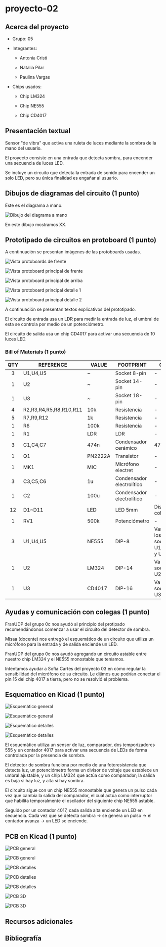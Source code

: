 # proyecto-02

## Acerca del proyecto

- Grupo: 05

- Integrantes:

	- Antonia Cristi

	- Natalia Pilar

	- Paulina Vargas

- Chips usados:

	- Chip LM324

	- Chip NE555

	- Chip CD4017

## Presentación textual

Sensor "de vibra" que activa una ruleta de luces mediante la sombra de la mano del usuario.

El proyecto consiste en una entrada que detecta sombra, para encender una secuencia de luces LED.

Se incluye un circuito que detecta la entrada de sonido para encender un solo LED, pero su única finalidad es engañar al usuario.

## Dibujos de diagramas del circuito (1 punto)

Este es el diagrama a mano.

![Dibujo del diagrama a mano](./imagenes/diagrama-mano.jpg)

En este dibujo mostramos XX.

## Prototipado de circuitos en protoboard (1 punto)

A continuación se presentan imágenes de las protoboards usadas.

![Vista protoboards de frente](./imagenes/tme-grupo05-registro01.jpg)

![Vista protoboard principal de frente](./imagenes/tme-grupo05-registro02.jpg)

![Vista protoboard principal de arriba](./imagenes/tme-grupo05-registro03.jpg)

![Vista protoboard principal detalle 1](./imagenes/tme-grupo05-registro04.jpg)

![Vista protoboard principal detalle 2](./imagenes/tme-grupo05-registro06.jpg)

A continuación se presentan textos explicativos del prototipado.

El circuito de entrada usa un LDR para medir la entrada de luz, el umbral de esta se controla por medio de un potenciómetro.

El circuito de salida usa un chip CD4017 para activar una secuencia de 10 luces LED.

### Bill of Materials (1 punto)

|QTY|REFERENCE|VALUE|FOOTPRINT|OBS
|:-:|-|-|-|-
|3|U1,U4,U5|~|Socket 8-pin|-
|1|U2|~|Socket 14-pin|-
|1|U3|~|Socket 18-pin|-
|4|R2,R3,R4,R5,R8,R10,R11|10k|Resistencia|-
|5|R7,R9,R12|1k|Resistencia|-
|1|R6|100k|Resistencia|-
|1|R1|LDR|LDR|-
|3|C1,C4,C7|474n|Condensador cerámico|474
|1|Q1|PN2222A|Transistor|-
|1|MK1|MIC|Micrófono electret|-
|3|C3,C5,C6|1u|Condensador electrolítico|-
|1|C2|100u|Condensador electrolítico|-
|12|D1~D11|LED|LED 5mm|Distintos colores
|1|RV1|500k|Potenciómetro|-
|3|U1,U4,U5|NE555|DIP-8|Van en los socket U1, U4, y U5
|1|U2|LM324|DIP-14|Va en el socket U2
|1|U3|CD4017|DIP-16|Va en el socket U3

## Ayudas y comunicación con colegas (1 punto)

FranUDP del grupo 0c nos ayudó al principio del protipado recomendándonos comenzar a usar el circuito del detector de sombra.

Misaa (docente) nos entregó el esquemático de un circuito que utiliza un micrófono para la entrada y de salida enciende un LED.

FranUDP del grupo 0c nos ayudó agregando un circuito astable entre nuestro chip LM324 y el NE555 monostable que teníamos.

Intentamos ayudar a Sofía Cartes del proyecto 03 en cómo regular la sensibilidad del micrófono de su circuito. Le dijimos que podrían conectar el pin 15 del chip 4017 a tierra, pero no se resolvió el problema.

## Esquematico en Kicad (1 punto)

![Esquemático general](./imagenes/esquematico_general01.png)

![Esquemático general](./imagenes/esquematico_general02.png)

![Esquemático detalles](./imagenes/esquematico_detalle01.png)

![Esquemático detalles](./imagenes/esquematico_detalle02.png)

El esquemático utiliza un sensor de luz, comparador, dos temporizadores 555 y un contador 4017 para activar una secuencia de LEDs de forma controlada por la presencia de sombra.

El detector de sombra funciona por medio de una fotoresistencia que detecta luz, un potenciómetro forma un divisor de voltaje que establece un umbral ajustable, y un chip LM324 que actúa como comparador; la salida es baja si hay luz, y alta si hay sombra.

El circuito sigue con un chip NE555 monostable que genera un pulso cada vez que cambia la salida del comparador, el cual actúa como interruptor que habilita temporalmente el oscilador del siguiente chip NE555 astable.

Seguido por un contador 4017, cada salida alta enciende un LED en secuencia. Cada vez que se detecta sombra &rarr; se genera un pulso &rarr; el contador avanza &rarr; un LED se enciende.

## PCB en Kicad (1 punto)

![PCB general](./imagenes/pcb_general_bw.png)

![PCB general](./imagenes/pcb_general.png)

![PCB detalles](./imagenes/pcb_detalle01.png)

![PCB detalles](./imagenes/pcb_detalle02.png)

![PCB detalles](./imagenes/pcb_detalle03.png)

![PCB 3D](./imagenes/pcb_3d.png)

![PCB 3D](./imagenes/pcb_3d_perspectiva.png)

## Recursos adicionales

## Bibliografía
